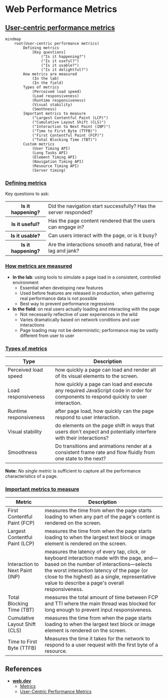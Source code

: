 # Web Performance Metrics

## [User-centric performance metrics](https://web.dev/articles/user-centric-performance-metrics)

```mermaid
mindmap
    root(User-centric performance metrics)
        Defining metrics
            [Key questions]
                ("Is it happening?")
                ("Is it useful?")
                ("Is it usable?")
                ("Is it delightful?")
        How metrics are measured
            (In the lab)
            (In the field)
        Types of metrics
            (Perceived load speed)
            (Load responsiveness)
            (Runtime responsiveness)
            (Visual stability)
            (Smothness)
        Important metrics to measure
            ("Largest Contentful Paint (LCP)")
            ("Cumulative Layout Shift (CLS)")
            ("Interaction to Next Paint (INP)")
            ("Time to First Byte (TTFB)")
            ("First Contentful Paint (FCP)")
            ("Total Blocking Time (TBT)")
        Custom metrics
            (User Timing API)
            (Long Tasks API)
            (Element Timing API)
            (Navigation Timing API)
            (Resource Timing API)
            (Server timing)
```

### [Defining metrics](https://web.dev/articles/user-centric-performance-metrics#defining_metrics)

Key questions to ask:

<table>
    <tbody>
        <tr>
            <th>Is it happening?</th>
            <td>Did the navigation start successfully? Has the server responded?</td>
        </tr>
        <tr>
            <th>Is it useful?</th>
            <td>Has the page content rendered that the users can engage in?</td>
        </tr>
        <tr>
            <th>Is it usable?</th>
            <td>Can users interact with the page, or is it busy?</td>
        </tr>
        <tr>
            <th>Is it happening?</th>
            <td>Are the interactions smooth and natural, free of lag and jank?</td>
        </tr>
    </tbody>
</table>

### [How metrics are measured](https://web.dev/articles/user-centric-performance-metrics#how_metrics_are_measured)

* **In the lab**: using tools to simulate a page load in a consistent, controlled environment
    * Essential when developing new features
    * Used before features are released in production, when gathering real performance data is not possible
    * Best way to prevent performance regressions
* **In the field**: on real users actually loading and interacting with the page
    * Not necessarily reflective of user experiences in the wild
    * Varies dramatically based on network conditions and user interactions
    * Page loading may not be deterministic; performance may be vastly different from user to user

### [Types of metrics](https://web.dev/articles/user-centric-performance-metrics#types_of_metrics)

| Type | Description |
| --- | --- |
| Perceived load speed | how quickly a page can load and render all of its visual elements to the screen. |
| Load responsiveness | how quickly a page can load and execute any required JavaScript code in order for components to respond quickly to user interaction. |
| Runtime responsiveness | after page load, how quickly can the page respond to user interaction. |
| Visual stability | do elements on the page shift in ways that users don't expect and potentially interfere with their interactions? |
| Smoothness | Do transitions and animations render at a consistent frame rate and flow fluidly from one state to the next? |

**Note:** _No single metric_ is sufficient to capture all the performance characteristics of a page.

### [Important metrics to measure](https://web.dev/articles/user-centric-performance-metrics#important_metrics_to_measure)

| Metric | Description |
| --- | --- |
| First Contentful Paint (FCP) | measures the time from when the page starts loading to when any part of the page's content is rendered on the screen. |
| Largest Contentful Paint (LCP) | measures the time from when the page starts loading to when the largest text block or image element is rendered on the screen. |
| Interaction to Next Paint (INP) | measures the latency of every tap, click, or keyboard interaction made with the page, and—based on the number of interactions—selects the worst interaction latency of the page (or close to the highest) as a single, representative value to describe a page's overall responsiveness. |
| Total Blocking Time (TBT) | measures the total amount of time between FCP and TTI where the main thread was blocked for long enough to prevent input responsiveness. |
| Cumulative Layout Shift (CLS) | measures the time from when the page starts loading to when the largest text block or image element is rendered on the screen. |
| Time to First Byte (TTFB) | Measures the time it takes for the network to respond to a user request with the first byte of a resource. |

## References

* [**web.dev**](https://web.dev/)
    * [Metrics](https://web.dev/explore/metrics)
    * [User-Centric Performance Metrics](https://web.dev/articles/user-centric-performance-metrics)